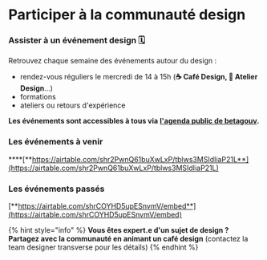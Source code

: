# Participer à la communauté design

### Assister à un événement design 🗓 <a href="#participer-a-un-evenement-design" id="participer-a-un-evenement-design"></a>

Retrouvez chaque semaine des événements autour du design :

* rendez-vous réguliers le mercredi de 14 à 15h (**☕ Café Design, 💎 Atelier Design**...)
* formations
* ateliers ou retours d'expérience

**Les événements sont accessibles à tous via** [**l'agenda public de betagouv**](https://calendar.google.com/calendar/embed?src=0ieonqap1r5jeal5ugeuhoovlg%40group.calendar.google.com\&ctz=Europe%2FParis)**.**

### **Les événements à venir**

\*\*\*\*[**https://airtable.com/shr2PwnQ61buXwLxP/tblws3MSIdIiaP21L**](https://airtable.com/shr2PwnQ61buXwLxP/tblws3MSIdIiaP21L)

### **Les événements passés**

[**https://airtable.com/shrCOYHD5upESnvmV/embed**](https://airtable.com/shrCOYHD5upESnvmV/embed)

{% hint style="info" %}
**Vous êtes expert.e d'un sujet de design ? Partagez avec la communauté en animant un café design** (contactez la team designer transverse pour les détails)
{% endhint %}
